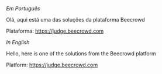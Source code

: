 *Em Português*

Olá, aqui está uma das soluções da plataforma Beecrowd

Plataforma: https://judge.beecrowd.com

*In English*

Hello, here is one of the solutions from the Beecrowd platform

Platform: https://judge.beecrowd.com
